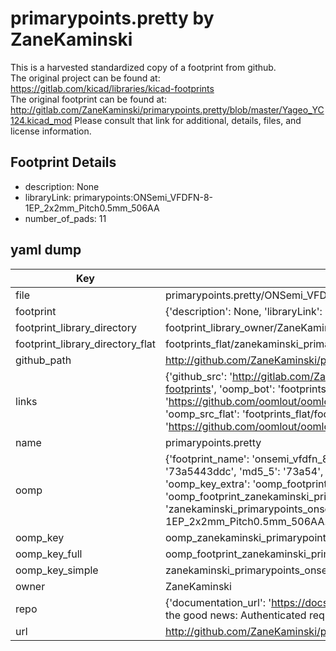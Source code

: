 # primarypoints.pretty by ZaneKaminski  
This is a harvested standardized copy of a footprint from github.  
The original project can be found at:  
https://gitlab.com/kicad/libraries/kicad-footprints  
The original footprint can be found at:
http://gitlab.com/ZaneKaminski/primarypoints.pretty/blob/master/Yageo_YC124.kicad_mod
Please consult that link for additional, details, files, and license information.  
## Footprint Details
* description: None  
* libraryLink: primarypoints:ONSemi_VFDFN-8-1EP_2x2mm_Pitch0.5mm_506AA  
* number_of_pads: 11  
## yaml dump  
| Key | Value |  
| --- | --- |  
| file | primarypoints.pretty/ONSemi_VFDFN-8-1EP_2x2mm_Pitch0.5mm_506AA.kicad_mod |  
| footprint | {'description': None, 'libraryLink': 'primarypoints:ONSemi_VFDFN-8-1EP_2x2mm_Pitch0.5mm_506AA', 'number_of_pads': 11} |  
| footprint_library_directory | footprint_library_owner/ZaneKaminski_primarypoints.pretty |  
| footprint_library_directory_flat | footprints_flat/zanekaminski_primarypoints_onsemi_vfdfn_8_1ep_2x2mm_pitch0_5mm_506aa/working |  
| github_path | http://github.com/ZaneKaminski/primarypoints.pretty/blob/master/ONSemi_VFDFN-8-1EP_2x2mm_Pitch0.5mm_506AA.kicad_mod |  
| links | {'github_src': 'http://gitlab.com/ZaneKaminski/primarypoints.pretty/blob/master/Yageo_YC124.kicad_mod', 'github_src_repo': 'https://gitlab.com/kicad/libraries/kicad-footprints', 'oomp_bot': 'footprints/zanekaminski_primarypoints_onsemi_vfdfn_8_1ep_2x2mm_pitch0_5mm_506aa/working', 'oomp_bot_github': 'https://github.com/oomlout/oomlout_oomp_footprint_bot/tree/main/footprints/zanekaminski_primarypoints_onsemi_vfdfn_8_1ep_2x2mm_pitch0_5mm_506aa/working', 'oomp_src_flat': 'footprints_flat/footprints_flat/zanekaminski_primarypoints_onsemi_vfdfn_8_1ep_2x2mm_pitch0_5mm_506aa/working', 'oomp_src_flat_github': 'https://github.com/oomlout/oomlout_oomp_footprint_src/tree/main/footprints_flat/zanekaminski_primarypoints_onsemi_vfdfn_8_1ep_2x2mm_pitch0_5mm_506aa/working'} |  
| name | primarypoints.pretty |  
| oomp | {'footprint_name': 'onsemi_vfdfn_8_1ep_2x2mm_pitch0_5mm_506aa', 'library_name': 'primarypoints', 'md5': '73a5443ddc9fed5c569d0a1da1e0b37e', 'md5_10': '73a5443ddc', 'md5_5': '73a54', 'md5_6': '73a544', 'oomp_key': 'oomp_zanekaminski_primarypoints_onsemi_vfdfn_8_1ep_2x2mm_pitch0_5mm_506aa', 'oomp_key_extra': 'oomp_footprint_zanekaminski_primarypoints_onsemi_vfdfn_8_1ep_2x2mm_pitch0_5mm_506aa', 'oomp_key_full': 'oomp_footprint_zanekaminski_primarypoints_onsemi_vfdfn_8_1ep_2x2mm_pitch0_5mm_506aa_73a544', 'oomp_key_simple': 'zanekaminski_primarypoints_onsemi_vfdfn_8_1ep_2x2mm_pitch0_5mm_506aa', 'original_filename': 'primarypoints.pretty/ONSemi_VFDFN-8-1EP_2x2mm_Pitch0.5mm_506AA.kicad_mod', 'owner_name': 'zanekaminski'} |  
| oomp_key | oomp_zanekaminski_primarypoints_onsemi_vfdfn_8_1ep_2x2mm_pitch0_5mm_506aa |  
| oomp_key_full | oomp_footprint_zanekaminski_primarypoints_onsemi_vfdfn_8_1ep_2x2mm_pitch0_5mm_506aa |  
| oomp_key_simple | zanekaminski_primarypoints_onsemi_vfdfn_8_1ep_2x2mm_pitch0_5mm_506aa |  
| owner | ZaneKaminski |  
| repo | {'documentation_url': 'https://docs.github.com/rest/overview/resources-in-the-rest-api#rate-limiting', 'message': "API rate limit exceeded for 84.66.173.59. (But here's the good news: Authenticated requests get a higher rate limit. Check out the documentation for more details.)"} |  
| url | http://github.com/ZaneKaminski/primarypoints.pretty |  

